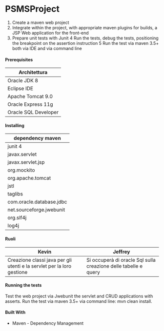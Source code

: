 # PSMSProject


1. Create a maven web project
2. Integrate within the project, with appropriate maven plugins for builds, a JSP Web application for the front-end
3.  Prepare unit tests with Junit
4 Run the tests, debug the tests, positioning the breakpoint on the assertion instruction
5 Run the test via maven 3.5+ both via IDE and via command line

#### Prerequisites
Architettura |
------------ |
Oracle JDK 8 |
Eclipse IDE |
Apache Tomcat 9.0 |
Oracle Express 11g |
Oracle SQL Developer |


#### Installing
dependency maven |
------------ |
junit 4 |
javax.servlet |
javax.servlet.jsp |
org.mockito |
org.apache.tomcat |
jstl |
taglibs |
com.oracle.database.jdbc |
net.sourceforge.jwebunit |
org.slf4j |
log4j |

#### Ruoli
Kevin | Jeffrey
------------ | -----------
Creazione classi java per gli utenti e la servlet per la loro gestione  | Si occuperà di oracle Sql sulla creazione delle tabelle e query


#### Running the tests
Test the web project via Jwebunit the servlet and CRUD applications with asserts.
Run the test via maven 3.5+ via command line: mvn clean install.

#### Built With
* Maven - Dependency Management
